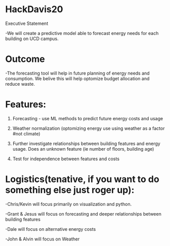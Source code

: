# HackDavis20

Executive Statement

-We will create a predictive model able to forecast energy needs for each building on UCD campus.

# Outcome

-The forecasting tool will help in future planning of energy needs and consumption. We belive this will help optomize budget allocation and reduce waste.

 # Features:

1. Forecasting - use ML methods to predict future energy costs and usage  

2. Weather normalization (optomizing energy use using weather as a factor #not climate)

3. Further investigate relationships between building features and energy usage. Does an unknown feature (ie number of floors, building       age)

4. Test for independence between features and costs



# Logistics(tenative, if you want to do something else just roger up): 

-Chris/Kevin will focus primarily on visualization and python. 

-Grant & Jesus will focus on forecasting and deeper relationships between building features

-Dale will focus on alternative energy costs

-John & Alvin will focus on Weather
